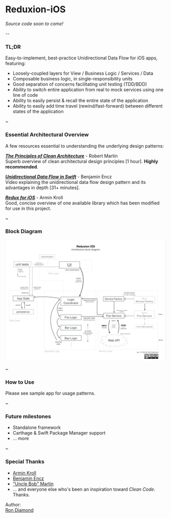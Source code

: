
# Reduxion-iOS

*Source code soon to come!*  
   
--   
  
### TL;DR
Easy-to-implement, best-practice Unidirectional Data Flow for iOS apps, featuring:  
- Loosely-coupled layers for View / Business Logic / Services / Data
- Composable business logic, in single-responsibility units
- Good separation of concerns facilitating unit testing (TDD/BDD)
- Ability to switch entire application from real to mock services using one line of code
- Ability to easily persist & recall the entire state of the application
- Ability to easily add time travel (rewind/fast-forward) between different states of the application

~

### Essential Architectural Overview  
A few resources essential to understanding the underlying design patterns:

[***The Principles of Clean Architecture***](https://www.youtube.com/watch?v=o_TH-Y78tt4&t=10m45s) - Robert Martin  
Superb overview of clean architectural design principles [1 hour].  **Highly recommended**.

[***Unidirectional Data Flow in Swift***](https://realm.io/news/benji-encz-unidirectional-data-flow-swift/) - Benjamin Encz  
Video explaining the unidirectional data flow design pattern and its advantages in depth [31+ minutes].

[***Redux for iOS***](http://blog.jtribe.com.au/redux-for-ios/) - Armin Kroll  
Good, concise overview of one available library which has been modified for use in this project.


~

### Block Diagram
![](./_Documentation/reduxion-ios-architecture-block-diagram.png)

~

### How to Use
Please see sample app for usage patterns.

~

### Future milestones
- Standalone framework
- Carthage & Swift Package Manager support
- ... more

~
### Special Thanks
- [Armin Kroll](https://twitter.com/persival)
- [Benjamin Encz](https://twitter.com/benjaminencz)
- ["Uncle Bob" Martin](https://twitter.com/unclebobmartin)
- ... and everyone else who's been an inspiration toward *Clean Code*.  Thanks.


Author:  
[Ron Diamond](https://twitter.com/ron_diamond)  
